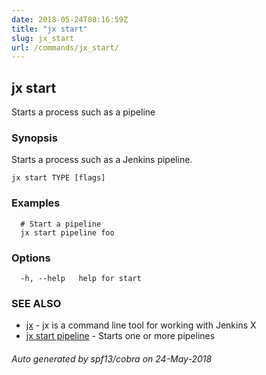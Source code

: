 ```yaml
---
date: 2018-05-24T08:16:59Z
title: "jx start"
slug: jx_start
url: /commands/jx_start/
---
```

## jx start

Starts a process such as a pipeline

### Synopsis

Starts a process such as a Jenkins pipeline.

```
jx start TYPE [flags]
```

### Examples

```
  # Start a pipeline
  jx start pipeline foo
```

### Options

```
  -h, --help   help for start
```

### SEE ALSO

* [jx](/commands/jx/)	 - jx is a command line tool for working with Jenkins X
* [jx start pipeline](/commands/jx_start_pipeline/)	 - Starts one or more pipelines

###### Auto generated by spf13/cobra on 24-May-2018
